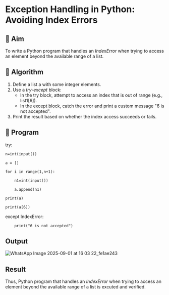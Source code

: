 # Exception Handling in Python: Avoiding Index Errors

## 🎯 Aim
To write a Python program that handles an *IndexError* when trying to access an element beyond the available range of a list.

## 🧠 Algorithm
1. Define a list a with some integer elements.
2. Use a *try-except* block:
   - In the try block, attempt to access an index that is out of range (e.g., list1[6]).
   - In the except block, catch the error and print a custom message "6 is not accepted".
3. Print the result based on whether the index access succeeds or fails.

## 🧾 Program
try:
  
    n=int(input())
    
    a = []
    
    for i in range(1,n+1):
    
        n1=int(input())
        
        a.append(n1)
   
    print(a)
    
    print(a[6])
                                
except IndexError:
       
        print("6 is not accepted")
        
## Output
![WhatsApp Image 2025-09-01 at 16 03 22_fe1ae243](https://github.com/user-attachments/assets/4f6b271d-9054-4e8b-8986-94619fe3c6b1)


## Result
Thus, Python program that handles an *IndexError* when trying to access an element beyond the available range of a list is excuted and verified. 
